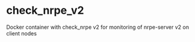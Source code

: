 # check_nrpe_v2
Docker container with check_nrpe v2 for monitoring of nrpe-server v2 on client nodes
